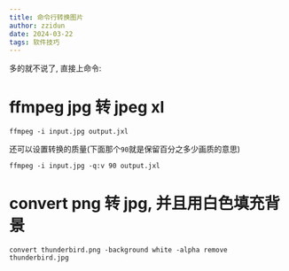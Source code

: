 ```yaml
---
title: 命令行转换图片
author: zzidun
date: 2024-03-22
tags: 软件技巧
---
```


多的就不说了, 直接上命令:

# ffmpeg jpg 转 jpeg xl

```
ffmpeg -i input.jpg output.jxl
```

还可以设置转换的质量(下面那个`90`就是保留百分之多少画质的意思)

```
ffmpeg -i input.jpg -q:v 90 output.jxl
```

# convert png 转 jpg, 并且用白色填充背景

```
convert thunderbird.png -background white -alpha remove thunderbird.jpg
```
